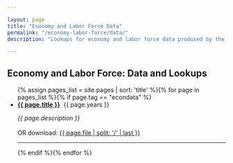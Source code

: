 ```yaml
---

layout: page
title: "Economy and Labor Force Data"
permalink: "/economy-labor-force/data/"
description: "Lookups for economy and labor force data produced by the Colorado State Demography Office"

---
```

## Economy and Labor Force: Data and Lookups


<ul>{% assign pages_list = site.pages | sort: 'title' %}{% for page in pages_list %}{% if page.tag == "econdata" %}<br /><li><b><a href="{{ page.url }}">{{ page.title }}</a></b>&nbsp;&nbsp;{{ page.years }}</li><p><i>{{ page.description }} </i><br /><br />OR download: <a href="{{ page.file }}">{{ page.file | split: '/' | last }}</a></p><hr>{% endif %}{% endfor %}</ul>